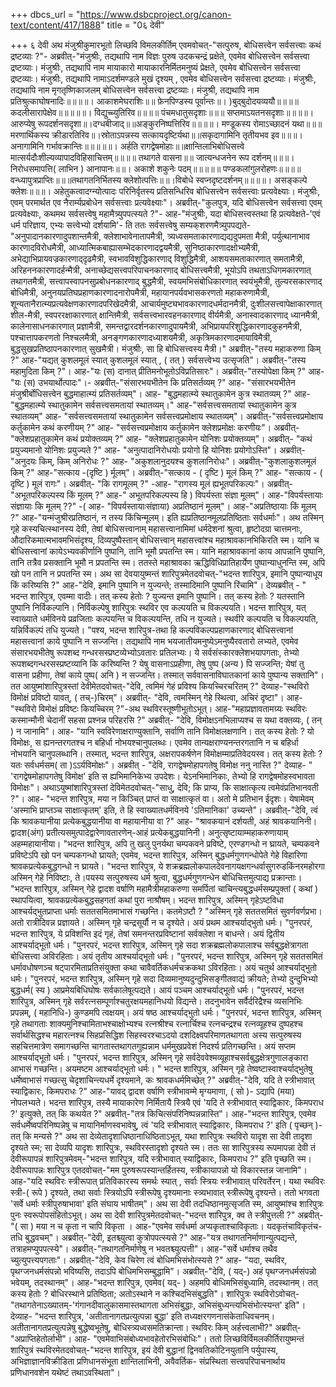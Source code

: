 +++
dbcs_url = "https://www.dsbcproject.org/canon-text/content/417/1888"
title = "0६ देवी"

+++
६ देवी
अथ मंजुश्रीकुमारभूतो लिच्छवि विमलकीर्तिम्‌  एवमवोचत्‌-"सत्पुरुष, बोधिसत्त्वेन सर्वसत्त्वाः कथं द्रष्टव्याः ?"-
अब्रवीत्‌-"मंजुश्रीः, तद्यथापि नाम विज्ञः पुरुष उदकचन्द्रं प्रक्षेते, एवमेव बोधिसत्त्वेन सर्वसत्त्वा द्रष्टव्याः। मंजुश्रीः, तद्यथापि नाम मायाकारो मायाकारनिर्मितमनुष्यं प्रेक्षते, एवमेव बोधिसत्त्वेन सर्वसत्त्वा द्रष्टव्याः। मंजुश्रीः, तद्यथापि नामाऽदर्शमण्डले मुखं दृश्यम्‌ , एवमेव बोधिसत्त्वेन सर्वसत्त्वा द्रष्टव्याः। मंजुश्रीः, तद्यथापि नाम मृगतृष्णिकाजलम्‌ बोधिसत्त्वेन सर्वसत्त्वा द्रष्टव्याः। मंजुश्री, तद्यथापि नाम प्रतिश्रुत्काघोषनादिः॥॥॥॥। आकाशमेघराशिः॥॥ फ़ेनपिण्डस्य 
पूर्वान्तः॥।  )बुद्‌बुदोदयव्ययौ॥॥॥॥ कदलीसारापेक्षेव॥॥॥॥॥। विद्युच्च्युतिरिव॥॥॥॥ पंचमधातुसदृशाः॥॥॥ सप्तमाऽयतनसदृशाः॥॥॥॥। आरुप्येषु रूपदर्शनसदृशा॥।दग्धबीजाद्‌॥॥अङ्कुरनिष्पत्तिरिव॥॥॥॥। मण्डूकस्य रोमाऽच्छादनं यथा॥॥॥मरणार्थिकस्य क्रीडारतिरिव॥।स्रोताऽपन्नस्य सत्कायदृष्टिर्यथा॥॥सकृदागामिनि तृतीयभव इव॥॥॥। अनागामिनि गर्भावक्रान्तिः॥॥॥॥॥। अर्हति रागद्वेषमोहाः॥॥क्षान्तिलाभिबोधिसत्त्वे मात्सर्यदौःशील्यव्यापादविहिसाचित्तम्‌॥॥॥॥ तथागते वासना॥॥ जात्यन्धजनेन रूप दर्शनम्‌॥॥॥। निरोधसमापत्ति( लाभिन ) आनापानः॥॥। अकाशे शकुनेः पदम्‌॥॥॥॥॥ पण्डकलांगुलरोहणः॥॥॥॥ वन्ध्यापुत्रप्राप्तिः॥॥॥तथागतनिर्भितस्य क्लेशोत्पत्तिः॥॥।विबोधे स्वप्नदृष्टदर्शनम्‌॥॥॥॥। असङ्कल्पे क्लेशः॥॥॥। अहेतुकत्वादग्न्योत्पादः परिनिर्वृतस्य प्रतिसन्धिरिव बोधिसत्त्वेन सर्वसत्त्वाः प्रत्यवेक्ष्याः। मंजुश्रीः, एवम्‌ परमार्थत एव नैरार्म्यप्रबोधेन सर्वसत्त्वाः प्रत्यवेक्ष्याः"।
अब्रवीत्‌-"कुलपुत्र, यदि बोधिसत्त्वेन सर्वसत्त्वा एवम्‌ प्रत्यवेक्ष्याः, कथमथ सर्वसत्त्वेषु महामैत्र्युपपत्स्यते ?"-
आह-"मंजुश्रीः, यदा बोधिसत्त्वस्तथा हि प्रत्यवेक्षते-'एवं धर्म परिज्ञाय, एभ्यः सत्त्वेभ्यो दर्शयामि'- ति ततः सर्वसत्त्वेषु सम्यक्‌शरणमैत्र्युपपद्यते-
"अनुपादानकारणादुपशान्तमैत्री, क्लेशाभावेनातापमैत्री, त्र्यध्वसमताकारणाद्यद्यदुपमता मैत्री, पर्युत्थानाभाव   कारणादविरोधमैत्री, आध्यात्मिकबाह्यासम्भेदकारणादद्वयमैत्री, सुनिष्ठाकारणादक्षोभ्यमैत्री, अभेद्याभिप्रायवज्रकारणाद्‌दृढमैत्री, स्वभावविशुद्धिकारणाद्‌ विशुद्धिमैत्री, आशयसमताकारणात्‌ समतामैत्री, अरिहननकारणादर्हन्मैत्री, अनाच्छेद्यसत्त्वपरिपाचनकारणाद्‌ बोधिसत्त्वमैत्री, भूयोऽपि तथताऽधिगमकारणात्‌ तथागतमैत्री, सत्त्वापस्वापनसुप्रबोधनकारणाद्‌ बुद्धमैत्री, स्वयमभिसंबोधिकारणात्‌ स्वयंभूमैत्री, तुल्यरसकारणाद्‌ बोधिमैत्री, अनुनयप्रतिघप्रहाणकारणादनारोपमैत्री, महायानपर्यवभासकरणतो महाकरुणामैत्री, शून्यतानैरात्म्यप्रत्यवेक्षणकारणादपरिखेदमैत्री, आचार्यमुष्ट्यभावकारणादधर्मदानमैत्री, दुःशीलसत्त्वापेक्षाकारणात्‌ शील-मैत्री, स्वपररक्षाकारणात्‌ क्षान्तिमैत्री, सर्वसत्त्वभारवहनकारणाद्‌ वीर्यमैत्री, अनास्वादकारणाद्‌ ध्यानमैत्री, कालेनासाधनकारणात्‌ प्रज्ञामैत्री, समन्तद्वारदर्शनकारणादुपायमैत्री, अभिप्रायपरिशुद्धिकारणादकुहनमैत्री, पश्चात्तापकरणतो निश्चलमैत्री, अनङ्गणकारणादध्याशयमैत्री, अकृत्रिमकारणादमायाविमैत्री, बुद्धसुखप्रतिष्ठापनकारणात्‌ सुखमैत्री। मंजुश्रीः, सा हि बोधिसत्त्वस्य मैत्री।"
अब्रवीत्‌-"तस्य महाकरुणा किम्‌ ?" आह-"यद्यत्‌ कुशलमूलं स्यात्‌ कुशलमूलं स्यात्‌ , ( तत्‌ ) सर्वसत्त्वेभ्य उत्सृजति"। अब्रवीत्‌-"तस्य महामुदिता किम्‌ ?"। आह-"यः (स) दानात्‌ प्रीतिमनोभूतोऽविप्रतिसारः"। अब्रवीत्‌-"तस्योपेक्षा किम्‌ ?" आह- "यः (स) उभयार्थोत्पादः"।-
अब्रवीत्‌-"संसारभयभीतेन कि प्रतिसर्तव्यम्‌ ?" आह- "संसारभयभीतेन  मंजुश्रीर्बोधिसत्त्वेन बुद्धमाहात्म्यं प्रतिसर्तव्यम्‌"। 
आह- "बुद्धमहात्म्ये स्थातुकामेन कुत्र स्थातव्यम्‌ ?" आह- "बुद्धमहात्म्ये स्थातुकामेन सर्वसत्त्वसमतायां स्थातव्यम्‌।" आह-"सर्वसत्त्वसमतायां स्थातुकामेन कुत्र स्थातव्यम्‌" आह- "सर्वसत्त्वसमतायां स्थातुकामेन सर्वसत्त्वप्रमोक्षाय स्थातव्यम्‌"।
अब्रवीत्‌-"सर्वसत्त्वप्रमोक्षाय कर्तुकामेन कथं करणीयम्‌ ?" आह- "सर्वसत्त्वप्रमोक्षाय कर्तुकामेन क्लेशप्रमोक्षः करणीयः"। अब्रवीत्‌- "क्लेशप्रहातुकामेन कथं प्रयोक्तव्यम्‌ ?" आह- "क्लेशप्रहातुकामेन योनिशः प्रयोक्तव्यम्‌"। अब्रवीत्‌- "कथं प्रयुज्यमानो योनिशः प्रयुज्यते ?" आह- "अनुत्पादानिरोधयोः प्रयोगो हि योनिशः प्रयोगोऽस्ति"। अब्रवीत्‌- "अनुदयः किम्‌, किम्‌ अनिरोधः ?" आह- "अकुशलानुदयश्च कुशलानिरोधः"। अब्रवीत्‌-"कुशलाकुशलमूलं  किम्‌ ?" आह-"सत्काय -(दृष्टि ) र्मूलम्‌"। अब्रवीत्‌-"सत्काय - ( दृष्टि ) मूलं किम्‌ ?" आह- "सत्काय - ( दृष्टि ) मूलं रागः"। अब्रवीत्‌- "कि रागमूलम्‌ ?" -आह- "रागस्य मूलं ह्यभूतपरिकल्पः"।
अब्रवीत्‌-"अभूतपरिकल्पस्य किं मूलम्‌ ?" आह-" अभूतपरिकल्पस्य हि ) विपर्यस्ता संज्ञा मूलम्‌"। आह-"विपर्यस्तायाः संज्ञायाः कि मूलम्‌ ??" -( आह- "विपर्यस्तायाःसंज्ञाया) अप्रतिष्ठानं मूलम्‌"। आह-"अप्रतिष्ठायाः किं मूलम्‌ ?" आह-"यन्मंजुश्रीरप्रतिष्ठानं, न तस्य किंचिन्मूलम्‌। इति ह्यप्रतिष्ठानमूलप्रतिष्ठिताः सर्वधर्माः"।
अथ तस्मिन्‌ गृहे कस्यचित्स्थानस्य देवी, तेषां बोधिसत्त्वानाम्‌ महासत्त्वानामिमां धर्मदेशनां श्रुत्वा, हृष्टोदग्रा चात्तमनाः, औदारिकमात्मभावमभिसंदृश्य, दिव्यपुष्पैस्तान्‌ बोधिसत्त्वान्‌ महासत्त्वांश्च महाश्रावकानभिकिरति स्म। यानि च बोधिसत्त्वानां कायेऽभ्यवकीर्णानि पुष्पानि, तानि भूमौ प्रपतन्ति स्म।  यानि महाश्रावकानां काय आपन्नानि पुष्पानि, तानि तत्रैव प्रसक्तानि भूमौ न प्रपतन्ति स्म। ततस्ते महाश्रावका ऋद्धिविधिप्रातिहार्येण पुष्पान्याधुनन्ति स्म, अपि खो पन तानि न प्रपतन्ति स्म।
अथ सा देवयायुष्मन्तं शारिपुत्रमेतदवोचत्‌-"भदन्त शारिपुत्र, इमानि पुष्पान्याधूय किं करिष्यसि ?" आह-"देवि, इमानि पुष्पानि न युज्यन्ते; तस्मादिमानि पुष्पानि रिंचामि"। देव्यब्रवीत्‌ - " भदन्त शारिपुत्र, एवम्मा वादीः। तत्‌ कस्य हेतोः ? युज्यन्त इमानि पुष्पानि। तत्‌ कस्य हेतोः ? यतस्तानि पुष्पानि निर्विकल्पानि। निर्विकल्पेषु शारिपुत्रः स्थविर एव कल्पयति च विकल्पयति। भदन्त शारिपुत्र, यत्‌ स्वाख्याते धर्मविनये प्रव्रजिताः कल्पयन्ति च विकल्पयन्ति, तधि न युज्यते।
स्थवीरे कल्पयति च विकल्पयति, यन्निर्विकल्पं तधि युज्यते।
"पश्य, भदन्त शारिपुत्र-तथा हि कल्पविकल्पप्रहाणकारणाद्‌ बोधिसत्त्वानां महासत्त्वानां काये पुष्पानि न सज्जन्ति। तद्यथापि नाम भयजातीयमनुष्येऽमनुष्यैरवतारो लभ्यते, एवमेव संसारभयभीतेषु रूपशब्द  गन्धरसस्प्रष्टव्येभ्योऽवतारः प्रतिलभ्यः। ये सर्वसंस्कारक्लेशभयापगताः, तेभ्यो रूपशब्दगन्धरसस्प्रष्टव्यानि कि करिष्यन्ति ? येषु वासनाऽप्रहीणा, तेषु पुष्प (अन्य ) पि सज्जन्ति; येषां तु वासना प्रहीणा, तेषां काये पुष्प( अनि ) न सज्जन्ति। तस्मात्‌ सर्ववासनाविघातकानां काये पुष्पान्य  सक्तानि"।
तत आयुष्मांशारिपुत्रस्तां देवीमेतदवोचत्‌-"देवि, त्वमिमं गेहं प्रविश्य कियच्चिरचरितम्‌ ?" देव्याह-"स्थविरो विमोक्षं प्रविष्टो यावत्‌, ( तच्‌-)चिरम्‌"। अब्रवीत्‌- "देवि, त्वमस्मिन्‌ गेहे स्थित्वा, अचिरं दृष्टा"। आह-"स्थविरो विमोक्षं प्रविष्टः कियच्चिरम्‌ ?"-अथ स्थविरस्तूष्णीभूतोऽभूत्‌। आह-"महाप्रज्ञावतामग्र्यः स्थविरः कस्मान्मौनी चेदानीं सहसा प्रश्नन्न परिहरसि ?" अब्रवीत्‌- "देवि, विमोक्षऽनभिलाप्यश्च स यथा वक्तव्यः, ( तन्‌ ) न जानामि"। आह- "यानि स्वविरेणाक्षराण्युक्तानि, सर्वाणि तानि विमोक्षलक्षणानि। तत्‌ कस्य हेतोः ? यो विमोक्षः, स ह्यनन्तरगतश्च न बहिर्धा नोभयश्चानुपलब्धः। एवमेव तान्यक्षराण्यनन्तरगतानि न च बहिर्धा नोभयानि चानुपलब्धानि। तस्मात्‌, भदन्त शारिपुत्र, अक्षरापकर्षणेन विमोक्षम्माप्रतिवेदयस्व। तत्‌ कस्य हेतोः ? यतः सर्वधर्मसम( ता )ऽऽर्यविमोक्षः"। अब्रवीत्‌ - "देवि, रागद्वेषमोहापगतेषु विमोक्ष ननु नास्ति ?" देव्याह- " 'रागद्वेषमोहापगतेषु विमोक्ष' इति स ह्यभिमानिकेभ्य उपदेशः। येऽनभिमानिकाः, तेभ्यो हि रागद्वेषमोहस्वभावता विमोक्षः"।
अथाऽयुष्मांशारिपुत्रस्तां देविमेतदवोचत्‌-"साधु, देवि; कि प्राप्य, कि साक्षात्कृत्य त्वमेवंप्रतिभानवती ?"। आह- "भदन्त शारिपुत्र, मया न किञ्चित्‌ प्राप्तं वा साक्षात्कृतं वा। अतो मे प्रतिभान ईदृशः। येषामेवम्‌ 'अस्माभि प्राप्तञ्च  साक्षात्कृतम्‌' इति, ते हि स्वाख्यातधर्मविनये 'ऽतिमानिका' उच्यन्ते"। 
अब्रवीत्‌-"देवि, त्वं कि श्रावकयानीया प्रत्येकबुद्धयानीया वा महायानीया वा ?" आह- "श्रावकयानं दर्शयती, अहं श्रावकयानिनी। द्वादश(अंग) प्रतीत्यसमुत्पादेद्वारेणावतारणेन्‌-आहं प्रत्येकबुद्धयानिनी। अनुत्सृष्टायाम्महाकरुणायाम्‌ अहम्महायानीया। 
"भदन्त शारिपुत्र, अपि तु खलु पुनर्यथा चम्पकवने प्रविष्टे, एरण्डगन्धो न घ्रायते, चम्पकवने प्रविष्टेऽपि खो पन चम्पकगन्धो घ्रायते; एवमेव, भदन्त शारिपुत्र, अस्मिन्‌ बुद्धधर्मगुणगन्धोपेते गेहे विहारिणा श्रावकप्रत्येकबुद्धगन्धो न घ्रायते। 
"भदन्त शारिपुत्र, ये शक्रब्रह्मलोकपालदेवनागयक्षगन्धर्वासुगरुडकिंनरमहोरगा अस्मिन्‌ गेहे निविष्टाः, ते।पयस्य सत्पुरुषस्य धर्म श्रुत्वा, बुद्धधर्मगुणगन्धेन बोधिचित्तमुत्पाद्य प्रक्रान्ताः।
"भदन्त शारिपुत्र,  अस्मिन्‌ गेहे द्वादश वर्षाणि महामैत्रीमहाकरुणा समर्पितां चाचिन्त्यबुद्धधर्मसम्प्रपुक्तां ( कथां ) स्थापयित्वा, श्रावकप्रत्येकबुद्धसहगतां कथां पुरा नाश्रौषम्‌। भदन्त शारिपुत्र, अस्मिन्‌ गृहेऽष्टविधा आश्चर्यद्‌भुतप्राप्ता धर्माः सततसमितमाभासं गच्छन्ति। 
कतमेऽष्टौ ?
"अस्मिन्‌ गृहे सततसमितं सुवर्णवर्णप्रभा। अतो रात्रीदिवन्न प्रज्ञायते। अस्मिन्‌ गृहे चन्द्रसूर्यौ न च दृश्येते। अयं प्रथम आश्चर्याद्भुतो धर्मः।
"पुनरपरं, भदन्त शारिपुत्र, ये प्रविशन्ति इदं गृहं, तेषां समनन्तरप्रविष्टानां सर्वक्लेशा न बाधन्ते। अयं द्वितीय आश्चर्याद्‌भूतो धर्मः।
"पुनरपरं, भदन्त शारिपुत्र, अस्मिन्‌ गृहे सदा शक्रब्रह्मलोकपालाश्च सर्वबुद्धक्षेत्रागता बोधिसत्त्वा अविरहिताः। अयं तृतीय आश्चर्याद्‌भूतो धर्मः।
"पुनरपरं, भदन्त शारिपुत्र, अस्मिन्‌ गृहे सततसमितं धर्मावधोषणञ्च षट्‌पारमिताप्रतिसंयुक्ता कथा चावैवर्तिकधर्मचक्रकथा  ऽविरहिताः। अयं चतुर्थ आश्चर्याद्‌भुतो धर्मः।
"पुनरपरं, भदन्त शारिपुत्र, अस्मिन्‌ गृहे सदा दिव्यमानुष्यदुन्दुभिसङ्गीतवाद्यं क्रीयते; तेभ्यो दुन्दुभिभ्यो बुद्धधर्म( स्य ) आप्रमेयबिधिघोषः सर्वकालेषूत्पद्यते। आयं पञ्चम आश्चर्याद्‌भूतो धर्मः।
"पुनरपरं, भदन्त शारिपुत्र, अस्मिन्‌ गृहे सर्वरत्नसम्पूर्णाश्चतुरक्षयमहानिधयो विद्यन्ते। तदनुभावेन सर्वैर्दरिद्रैश्च व्यसनिभिः प्रपन्नम्‌, ( महानिधि-) कुण्डमपि त्वक्षयम्‌। अयं षष्ठ आश्चर्याद्‌भुतो धर्मः।
"पुनरपरं, भदन्त शारिपुत्र, अस्मिन्‌ गृहे तथागताः शाक्यमुनिश्चामिताभश्चाक्षोभ्यश्च रत्नश्रीश्च रत्नार्चिश्च रत्नचन्द्रश्च रत्नव्यूहश्च दुष्पहश्च सर्वार्थसिद्धश्च महारत्नश्च सिहप्रसिद्धिश सिहस्वरश्चाऽदयो दशदिक्ष्वपरिमाणतथागता अस्य सत्पुरुषस्य सहचित्तमात्रेण समागच्छन्ति चागतास्तथागतगुह्यन्नाम धर्ममुखप्रवेशं निदर्श्य प्रतिगच्छन्ति। अयं सप्तम आश्चर्याद्‌भूतो धर्मः। 
"पुनरपरं, भदन्त शारिपुत्र, अस्मिन्‌ गृहे सर्वदेववेश्मव्यूहाश्चसर्वबुद्धक्षेत्रगुणालङ्कारा आभासं गच्छन्ति। अयमष्टम आश्चर्याद्‌भूतो धर्मः। 
" भदन्त शारिपुत्र, अस्मिन्‌ गृहे तेष्वष्टास्वाश्चर्याद्‌भुतेषु धर्मेष्वाभासं गच्छत्सु चेदृशाचिन्त्यधर्मे दृश्यमाने, कः श्रावकधर्ममिच्छेत्‌ ?"
अब्रवीत्‌-"देवि, यदि ते स्त्रीभावात्‌ स्याद्विकारः, किमपराधः ?" आह-"यावद्‌ द्वादश वर्षाणि स्त्रीभावम्मे मृग्यमाणा, ( सो )- ऽद्यापि (मया) नोपलभ्यते। भदन्त शारिपुत्र, तस्यै मायाकारेण निर्मितायै स्त्रियै एवं 'यदि ते स्त्रीभावात्‌ स्याद्विकारः, किमपराध ?' इत्युक्ते, तत्‌ कि कथयेत ?" अब्रवीत्‌-"तत्र किचित्संपरिनिष्पन्नन्नास्ति"। आह-"भदन्त शारिपुत्र, एवमेव सर्वधर्मेष्वपरिनिष्पन्नेषु च मायानिर्माणस्वभावेषु, त्वं 'यदि स्त्रीभावात्‌ स्याद्विकारः, किमपराध ?' इति ( पृच्छन्‌ )-तत्‌ कि मन्यसे ?"
अथ सा देव्येतादृशाधिष्ठानाधिष्ठिताऽभूत्‌, यथा शारिपुत्रः स्थविरो यादृश सा देवी तादृशा दृश्यते स्म; सा देव्यपि यादृशः शारिपुत्रः, स्थविरस्तादृशो दृश्यते स्म। 
ततः सा शारिपुत्रस्य रूपमापन्ना देवी तं देवीरूपापन्नं शारिपुत्रमेवम्‌-"भदन्त शारिपुत्र, यदि स्त्रीभावात्‌ स्याद्विकारः, किमपराध ?" इति पृच्छति स्म। देवीरूपापन्नः शारिपुत्र एतदवोचत्‌-"मम पुरुषरूपस्यान्तर्हितस्य, स्त्रीकायापन्नो यो विकारस्तन्न जानामि"।
आह-"यदि स्थविरः स्त्रीरूपात्‌ प्रतिविकारस्य समर्थः स्यात्‌ , सर्वाः स्त्रियः स्त्रीभावात्‌ परिवर्तेरन्‌। यथा स्थविरः स्त्री-( रूपे ) दृश्यते, तथा सर्वाः स्त्रियोऽपि स्त्रीरूपेषु दृश्यमानाः स्त्र्यभावात्‌ स्त्रीरूपेषु दृश्यन्ते। ततो भगवता 'सर्वे धर्माः स्त्रीपुरुषाभावा' इति संघाय भाषीतम्‌"।
अथ सा देवी तदधिष्ठानमुत्सृजति स्म, आयुष्मांश्च शारिपुत्रः पुनः स्वरूपोपसंहितोऽभूत्‌। अथ सा देवी शारिपुत्रमेतदवोचत्‌-"भदन्त शारिपुत्र, क्व ते स्त्रीपुत्तली ?" अब्रवीत्‌-"( सा ) मया न च कृता न चापि विकृता । आह-"एवमेव सर्वधर्मा अप्यकृताश्चाविकृताः। यदकृतंचाविकृतंच-तधि बुद्धवचम्‌"।
अब्रवीत्‌-"देवी, इतश्च्युत्वा कुत्रोपपत्स्यसे ?" आह-"यत्र तथागतनिर्माणान्युत्पद्यन्ते, तत्राहमप्युपपत्स्ये"। अब्रवीत्‌-"तथागतनिर्माणेषु न भवतश्च्युत्पत्ती"। आह-"सर्वे धर्माश्च तथैव च्युत्युपत्त्यपगताः"।
अब्रवीत्‌-"देवि, केव चिरेण त्वं बोधिमभिसंभोत्स्यसे ?" आह- "यदा, स्थविर, पृथग्जनधर्मसंपन्नो भविष्यसि, तदाऽपि बोधिमभिसम्बुद्धामि"। अब्रवीत्‌-"देवि, ( यद्‌-) अहं पृथग्जनधर्मसंपन्नो भवेयम्‌, तदस्थानम्‌"। आह-"भदन्त शारिपुत्र, एवमेव( यद्‌- ) अहमपि बोधिमभिसंबुध्यामि, तदस्थानम्‌। तत्‌ कस्य हेतोः ? बोधिरस्थाने प्रतिष्ठिता; अतोऽस्थाने न कश्चिदभिसंबुद्धति"।
शारिपुत्रः स्थविरोऽवोचत्‌-"तथागतेनाऽख्यातम्‌-'गंगानदीवालुकासमास्तथागता अभिसंबुद्धाः, अभिसंबुध्यन्त्यभिसंभोत्स्यन्त' इति"। देव्याह- "भदन्त शारिपुत्र, 'अतीतानागतप्रत्युत्पन्ना बुद्धा' इति तध्यक्षरगणनासंकेताधिवचनम्‌। अतीतानागतप्रत्युत्पन्नेषु बुद्धेष्वभूतेषु, बोधिस्त्र्यध्वसमतिक्रान्ता। स्थविरः किम्‌ अर्हत्त्वलाभी?" अब्रवीत्‌- "अप्राप्तिहेतोर्लाभी"। आह- "एवमेवाभिसंबोध्यभावहेतोरभिसंबोधिः"। 
ततो लिच्छविर्विमलकीर्तिरायुष्मन्तं शारिपुत्रं स्थविरमेतदवोचत्‌-"भदन्त शारिपुत्र, इयं देवी बुद्धानां द्विनवतिकोटिनयुतानि पर्युपास्य, अभिज्ञाज्ञानविक्रीडिता प्रणिधानसंभूता क्षान्तिलाभिनी, अवैवर्तिक- संप्रस्थिता सत्त्वपरिपाचनार्थाय प्रणिधानवशेन यथेष्टं तथाऽवस्थिता"।
